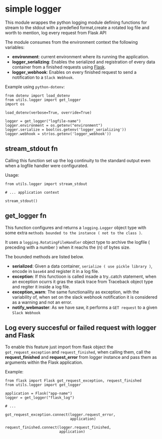 simple logger
=============

This module wrappes the python logging module defining functions for stream to the stdout with a predefied format,create a rotated log file and worth to mention, log every request from Flask API

The module consumes from the environment context the following variables:

- __environment__: current environment where its running the application.
- __logger_serializing__: Enables the serialized and registration of every data container from a finished requests using [Flask]().
- __logger_webhook__: Enables on every finished request to send a notification to a `Slack Webhook`.

Example using `python-dotenv`:
```
from dotenv import load_dotenv
from utils.logger import get_logger
import os

load_dotenv(verbose=True, override=True)

logger = get_logger("logfile-name")
logger.environment = os.getenv("environment")
logger.serialize = bool(os.getenv('logger_serializing'))
logger.webhook = str(os.getenv('logger_webhook'))
```

stream_stdout fn
----------------

Calling this function set up the log continuity to the standard output even when a logfile handler were configurated.

Usage:
```
from utils.logger import stream_stdout

# ... application context

stream_stdout()
```

get_logger fn
-------------

This function configures and returns a `logging.Logger` object type with some extra `methods bounded to the instance ( not to the class )`.

It uses a `logging.RotatingFileHandler` object type to archive the logfile ( preceding with a number ) when it reachs the (n) of bytes size.

The bounded methods are listed below.

- __serialized__: Given a data container, `serialize ( use pickle library )`, encode in `base64` and register it in a log file.
- __exception__: If this functioon is called insade a try..catch statement, when an exception ocurrs it gras the stack trace from Traceback object type and regiter it inside a log file.
- __exception_warn__: The same functionaility as exception, with the variability of, when set on the slack webhook notification it is considered as a warning and not an error.
- __notify_webmaster__: As we have saw, it performs a `GET request` to a given `Slack Webhook`


Log every succesful or failed request with logger and Flask
-----------------------------------------------------------

To enable this feature just import from flask object the `got_request_exception` and `request_finished`, when calling them, call the __request_finished__ and __request_error__ from logger instance and pass them as arguments within the Flask application.

Example:
```
from flask import Flask got_request_exception, request_finished
from utils.logger import get_logger

application = Flask("app-name")
logger = get_logger("flask_log")

# ...

got_request_exception.connect(logger.request_error, 
                              application)

request_finished.connect(logger.request_finished, 
                         application)
```

